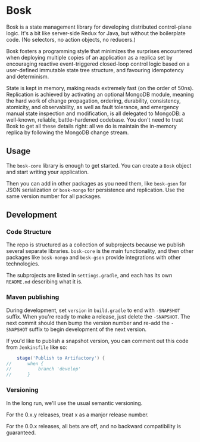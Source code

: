 # Bosk
Bosk is a state management library for developing distributed control-plane logic.
It's a bit like server-side Redux for Java, but without the boilerplate code.
(No selectors, no action objects, no reducers.)

Bosk fosters a programming style that minimizes the surprises encountered
when deploying multiple copies of an application as a replica set
by encouraging reactive event-triggered closed-loop control logic
based on a user-defined immutable state tree structure,
and favouring idempotency and determinism.

State is kept in memory, making reads extremely fast (on the order of 50ns).
Replication is achieved by activating an optional MongoDB module, meaning the hard work of
change propagation, ordering, durability, consistency, atomicity, and observability,
as well as fault tolerance, and emergency manual state inspection and modification,
is all delegated to MongoDB: a well-known, reliable, battle-hardened codebase.
You don't need to trust Bosk to get all these details right:
all we do is maintain the in-memory replica by following the MongoDB change stream.

## Usage

The `bosk-core` library is enough to get started.
You can create a `Bosk` object and start writing your application.

Then you can add in other packages as you need them,
like `bosk-gson` for JSON serialization
or `bosk-mongo` for persistence and replication.
Use the same version number for all packages.

## Development

### Code Structure

The repo is structured as a collection of subprojects because we publish several separate libraries.
`bosk-core` is the main functionality, and then other packages like `bosk-mongo` and `bosk-gson`
provide integrations with other technologies.

The subprojects are listed in `settings.gradle`, and each has its own `README.md` describing what it is.

### Maven publishing

During development, set `version` in `build.gradle` to end with `-SNAPSHOT` suffix.
When you're ready to make a release, just delete the `-SNAPSHOT`.
The next commit should then bump the version number and re-add the `-SNAPSHOT` suffix
to begin development of the next version.

If you'd like to publish a snapshot version, you can comment out this code from `Jenkinsfile` like so:

```groovy
    stage('Publish to Artifactory') {
//      when {
//          branch 'develop'
//      }
```

### Versioning

In the long run, we'll use the usual semantic versioning.

For the 0.x.y releases, treat x as a manjor release number.

For the 0.0.x releases, all bets are off, and no backward compatibility is guaranteed.
